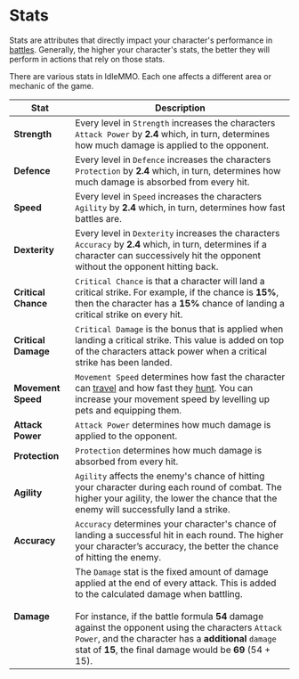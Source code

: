 # Stats

Stats are attributes that directly impact your character's performance in [battles](/wiki/activities-and-challenges/hunting-and-battling). Generally, the higher your character's stats, the better they will perform in actions that rely on those stats.


There are various stats in IdleMMO. Each one affects a different area or mechanic of the game.

| Stat | Description                                                                                                                                                                                                                                                                                                                                                                 |
| ---- |-----------------------------------------------------------------------------------------------------------------------------------------------------------------------------------------------------------------------------------------------------------------------------------------------------------------------------------------------------------------------------|
| __Strength__ | Every level in `Strength` increases the characters `Attack Power` by __2.4__ which, in turn, determines how much damage is applied to the opponent.                                                                                                                                                                                                                         |
| __Defence__ | Every level in `Defence` increases the characters `Protection` by __2.4__ which, in turn, determines how much damage is absorbed from every hit.                                                                                                                                                                                                                            |
| __Speed__ | Every level in `Speed` increases the characters `Agility` by __2.4__ which, in turn, determines how fast battles are.                                                                                                                                                                                                                                                       |
| __Dexterity__ | Every level in `Dexterity` increases the characters `Accuracy` by __2.4__ which, in turn, determines if a character can successively hit the opponent without the opponent hitting back.                                                                                                                                                                                    |
| __Critical Chance__ | `Critical Chance` is that a character will land a critical strike. For example, if the chance is __15%__, then the character has a __15%__ chance of landing a critical strike on every hit.                                                                                                                                                                                |
| __Critical Damage__ | `Critical Damage` is the bonus that is applied when landing a critical strike. This value is added on top of the characters attack power when a critical strike has been landed.                                                                                                                                                                                            |
| __Movement Speed__ | `Movement Speed` determines how fast the character can [travel](/wiki/activities-and-challenges/travelling) and how fast they [hunt](/wiki/activities-and-challenges/hunting-and-battling). You can increase your movement speed by levelling up pets and equipping them.                                                                                                   |
| __Attack Power__ | `Attack Power` determines how much damage is applied to the opponent.                                                                                                                                                                                                                                                                                                       |
| __Protection__ | `Protection` determines how much damage is absorbed from every hit.                                                                                                                                                                                                                                                                                                         |
| __Agility__ | `Agility` affects the enemy's chance of hitting your character during each round of combat. The higher your agility, the lower the chance that the enemy will successfully land a strike.                                                                                                                                                                                   |
| __Accuracy__ | `Accuracy` determines your character's chance of landing a successful hit in each round. The higher your character’s accuracy, the better the chance of hitting the enemy.                                                                                                                                                                                                  |
| __Damage__ | The `Damage` stat is the fixed amount of damage applied at the end of every attack. This is added to the calculated damage when battling. <br/><br/>For instance, if the battle formula __54__ damage against the opponent using the characters `Attack Power`, and the character has a __additional__ `damage` stat of __15__, the final damage would be __69__ (54 + 15). |
